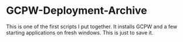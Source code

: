 # GCPW-Deployment-Archive

This is one of the first scripts I put together. It installs GCPW and a few starting applications on fresh windows. This is just to save it.
